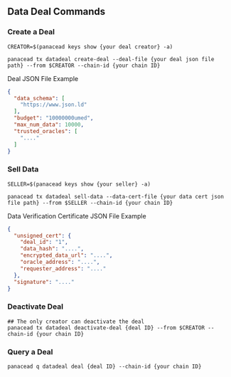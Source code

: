## Data Deal Commands

### Create a Deal
```shell
CREATOR=$(panacead keys show {your deal creator} -a)

panacead tx datadeal create-deal --deal-file {your deal json file path} --from $CREATOR --chain-id {your chain ID}
```
Deal JSON File Example
```json
{
  "data_schema": [
    "https://www.json.ld"
  ],
  "budget": "10000000umed",
  "max_num_data": 10000,
  "trusted_oracles": [
    "...."
  ]
}
```

### Sell Data
```shell
SELLER=$(panacead keys show {your seller} -a)

panacead tx datadeal sell-data --data-cert-file {your data cert json file path} --from $SELLER --chain-id {your chain ID}
```
Data Verification Certificate JSON File Example
```json
{
  "unsigned_cert": {
    "deal_id": "1",
    "data_hash": "....",
    "encrypted_data_url": "....",
    "oracle_address": "....",
    "requester_address": "...."
  },
  "signature": "...."
}
```

### Deactivate Deal
```shell
## The only creator can deactivate the deal
panacead tx datadeal deactivate-deal {deal ID} --from $CREATOR --chain-id {your chain ID}
```

### Query a Deal
```shell
panacead q datadeal deal {deal ID} --chain-id {your chain ID}
```